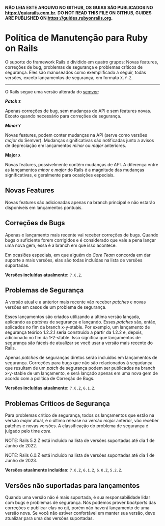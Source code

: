 **NÃO LEIA ESTE ARQUIVO NO GITHUB, OS GUIAS SÃO PUBLICADOS NO https://guiarails.com.br.**
**DO NOT READ THIS FILE ON GITHUB, GUIDES ARE PUBLISHED ON https://guides.rubyonrails.org.**

Política de Manutenção para Ruby on Rails
====================================

O suporte do framework Rails é dividido em quatro grupos: Novas features, correções de bug, problemas de segurança e problemas críticos de segurança. Eles são manuseados como exemplificado a seguir, todas versões, exceto lançamentos de segurança, em formato `X.Y.Z`.

--------------------------------------------------------------------------------

O Rails segue uma versão alterada do [semver](https://semver.org/):

***Patch* `Z`**

Apenas correções de bug, sem mudanças de API e sem features novas.
Exceto quando necessário para correções de segurança.

***Minor* `Y`**

Novas features, podem conter mudanças na API (serve como versões *major* do Semver).
Mudanças significativas são notificadas junto a avisos de depreciação em lançamentos *minor* ou *major* anteriores.

**Major `X`**

Novas features, possivelmente contém mudanças de API.
A diferença entre as lançamentos *minor* e *major* do Rails é a magnitude das mudanças significativas, e geralmente para ocasições especiais.

Novas Features
------------

Novas features são adicionadas apenas na branch principal e não estarão disponíveis em lançamentos pontuais.

Correções de Bugs
---------

Apenas o lançamento mais recente vai receber correções de bugs.
Quando bugs o suficiente forem corrigidos e é considerado que vale a pena lançar uma nova gem, essa é a branch em que isso acontece.


Em ocasiões especiais, em que alguém do *Core Team* concorda em dar suporte a mais versões, elas são todas incluídas na lista de versões suportadas.

**Versões incluídas atualmente:** `7.0.Z`.

Problemas de Segurança
---------------

A versão atual e a anterior mais recente vão receber *patches* e novas versões em casos de um problema de segurança.

Esses lançamentos são criados utilizando a última versão lançada, aplicando as *patches* de segurança e lançando. Esses *patches* são, então, aplicados no fim da branch x-y-stable. Por exemplo, um lançamento de segurança teórico 1.2.2.1 seria construído a partir da 1.2.2 e, depois, adicionado no fim da 1-2-stable. Isso significa que lançamentos de segurança são fáceis de atualizar se você usar a versão mais recente do Rails.

Apenas *patches* de seguranças diretos serão incluídos em lançamentos de segurança. Correções para bugs que não são relacionados à segudança que resultam de um *patch* de segurança podem ser publicados na branch x-y-stable de um lançamento, e será lançado apenas em uma nova gem de acordo com a política de Correção de Bugs.


**Versões incluídas atualmente:** `7.0.Z`, `6.1.Z`.

Problemas Críticos de Segurança
----------------------

Para problemas crítico de segurança, todos os lançamentos que estão na versão *major* atual, e o último release na versão *major* anterior, vão receber patches e novas versões. A classificação do problema de segurança é julgado pelo time *core*.


NOTE: Rails 5.2.Z está incluído na lista de versões suportadas até dia 1 de Junho de 2022.

NOTE: Rails 6.0.Z está incluído na lista de versões suportadas até dia 1 de Junho de 2023.

**Versões atualmente incluídas:** `7.0.Z`, `6.1.Z`, `6.0.Z`, `5.2.Z`.

Versões não suportadas para lançamentos
--------------------------

Quando uma versão não é mais suportada, é sua responsabilidade lidar com bugs e problemas de segurança. Nós podemos prover *backports* das correções e publicar elas no git, porém não haverá lançamento de uma versão nova.
Se você não estiver confortável em manter sua versão, deve atualizar para uma das versões suportadas.
